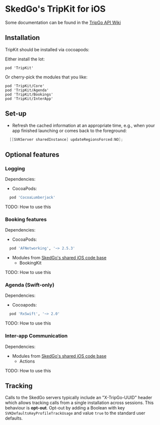 # SkedGo's TripKit for iOS

Some documentation can be found in the [TripGo API Wiki](https://github.com/skedgo/tripgo-api/wiki)

## Installation

TripKit should be installed via cocoapods:

Either install the lot:

```
pod 'TripKit'
```

Or cherry-pick the modules that you like:

```
pod 'TripKit/Core'
pod 'TripKit/Agenda'
pod 'TripKit/Bookings'
pod 'TripKit/InterApp'
```

## Set-up

* Refresh the cached information at an appropriate time, e.g., when your app finished launching or comes back to the foreground:

```  objective-c
  [[SVKServer sharedInstance] updateRegionsForced:NO];
```



## Optional features

### Logging

Dependencies:

* CocoaPods:
``` ruby
  pod 'CocoaLumberjack'
```

TODO: How to use this

### Booking features

Dependencies:

* CocoaPods:
``` ruby
  pod 'AFNetworking', '~> 2.5.3'
```
* Modules from [SkedGo's shared iOS code base](https://github.com/skedgo/shared-ios)
  * BookingKit

TODO: How to use this

### Agenda (Swift-only)

Dependencies:

* Cocoapods:
``` ruby
  pod 'RxSwift', '~> 2.0'
```

TODO: How to use this

### Inter-app Communication

Dependencies:

* Modules from [SkedGo's shared iOS code base](https://github.com/skedgo/shared-ios)
  * Actions

TODO: How to use this

## Tracking

Calls to the SkedGo servers typically include an "X-TripGo-UUID" header which allows tracking calls from a single installation across sessions. This behaviour is **opt-out**. Opt-out by adding a Boolean with key `SVKDefaultsKeyProfileTrackUsage` and value `true` to the standard user defaults.
